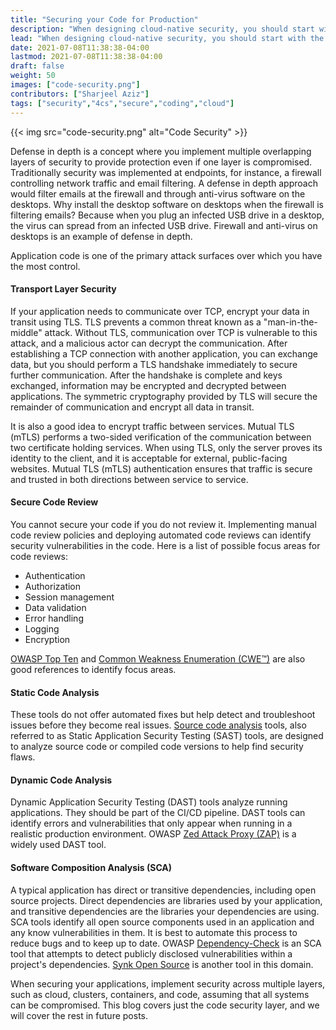 ```yaml
---
title: "Securing your Code for Production"
description: "When designing cloud-native security, you should start with the assumption that all systems can be compromised. The 4Cs (Cloud, Cluster, Container, Code) of cloud-native security adopt the defense in depth approach and divides it into four layers."
lead: "When designing cloud-native security, you should start with the assumption that all systems can be compromised. The 4Cs (Cloud, Cluster, Container, Code) of cloud-native security adopt the defense in depth approach and divides it into four layers."
date: 2021-07-08T11:38:38-04:00
lastmod: 2021-07-08T11:38:38-04:00
draft: false
weight: 50
images: ["code-security.png"]
contributors: ["Sharjeel Aziz"]
tags: ["security","4cs","secure","coding","cloud"]
---
```


{{< img src="code-security.png" alt="Code Security"  >}}

Defense in depth is a concept where you implement multiple overlapping layers of security to provide protection even if one layer is compromised. Traditionally security was implemented at endpoints, for instance, a firewall controlling network traffic and email filtering. A defense in depth approach would filter emails at the firewall and through anti-virus software on the desktops. Why install the desktop software on desktops when the firewall is filtering emails? Because when you plug an infected USB drive in a desktop, the virus can spread from an infected USB drive.  Firewall and anti-virus on desktops is an example of defense in depth.

Application code is one of the primary attack surfaces over which you have the most control.  

#### Transport Layer Security

If your application needs to communicate over TCP, encrypt your data in transit using TLS. TLS prevents a common threat known as a "man-in-the-middle" attack. Without TLS, communication over TCP is vulnerable to this attack, and a malicious actor can decrypt the communication. After establishing a TCP connection with another application, you can exchange data, but you should perform a TLS handshake immediately to secure further communication. After the handshake is complete and keys exchanged, information may be encrypted and decrypted between applications.  The symmetric cryptography provided by TLS will secure the remainder of communication and encrypt all data in transit.

It is also a good idea to encrypt traffic between services. Mutual TLS  (mTLS) performs a two-sided verification of the communication between two certificate holding services. When using TLS, only the server proves its identity to the client, and it is acceptable for external, public-facing websites. Mutual TLS (mTLS) authentication ensures that traffic is secure and trusted in both directions between service to service.

#### Secure Code Review

You cannot secure your code if you do not review it. Implementing manual code review policies and deploying automated code reviews can identify security vulnerabilities in the code. Here is a list of possible focus areas for code reviews:

* Authentication
* Authorization
* Session management
* Data validation
* Error handling
* Logging
* Encryption

[OWASP Top Ten](https://owasp.org/www-project-top-ten/) and [Common Weakness Enumeration (CWE™)](http://cwe.mitre.org/data/definitions/699.html) are also good references to identify focus areas.

#### Static Code Analysis

These tools do not offer automated fixes but help detect and troubleshoot issues before they become real issues. [Source code analysis](https://owasp.org/www-community/Source_Code_Analysis_Tools) tools, also referred to as Static Application Security Testing (SAST) tools, are designed to analyze source code or compiled code versions to help find security flaws.

#### Dynamic Code Analysis

Dynamic Application Security Testing (DAST) tools analyze running applications. They should be part of the CI/CD pipeline.  DAST tools can identify errors and vulnerabilities that only appear when running in a realistic production environment. OWASP [Zed Attack Proxy (ZAP)](https://www.zaproxy.org/) is a widely used DAST tool.

#### Software Composition Analysis (SCA)

A typical application has direct or transitive dependencies, including open source projects. Direct dependencies are libraries used by your application, and transitive dependencies are the libraries your dependencies are using. SCA tools identify all open source components used in an application and any know vulnerabilities in them. It is best to automate this process to reduce bugs and to keep up to date.  OWASP [Dependency-Check](https://owasp.org/www-project-dependency-check/) is an SCA tool that attempts to detect publicly disclosed vulnerabilities within a project's dependencies. [Synk Open Source](https://snyk.io/product/open-source-security-management/) is another tool in this domain.

When securing your applications, implement security across multiple layers, such as cloud, clusters, containers, and code, assuming that all systems can be compromised. This blog covers just the code security layer, and we will cover the rest in future posts.
